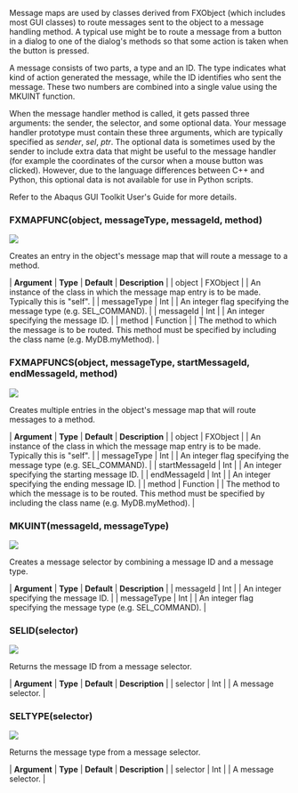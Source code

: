 Message maps are used by classes derived from FXObject (which includes most GUI classes) to route messages sent to the object to a message handling method. A typical use might be to route a message from a button in a dialog to one of the dialog's methods so that some action is taken when the button is pressed.

A message consists of two parts, a type and an ID. The type indicates what kind of action generated the message, while the ID identifies who sent the message. These two numbers are combined into a single value using the MKUINT function.

When the message handler method is called, it gets passed three arguments: the sender, the selector, and some optional data. Your message handler prototype must contain these three arguments, which are typically specified as _sender_, _sel_, _ptr_. The optional data is sometimes used by the sender to include extra data that might be useful to the message handler (for example the coordinates of the cursor when a mouse button was clicked). However, due to the language differences between C++ and Python, this optional data is not available for use in Python scripts.

Refer to the Abaqus GUI Toolkit User's Guide for more details.

### FXMAPFUNC(object, messageType, messageId, method)  
![](https://help.3ds.com/2023/English/DSSIMULIA_Established/IconsReference/butix_top_wline.png)

Creates an entry in the object's message map that will route a message to a method.

| **Argument** | **Type** | **Default** | **Description** |
| object | FXObject |   | An instance of the class in which the message map entry is to be made. Typically this is "self". |
| messageType | Int |   | An integer flag specifying the message type (e.g. SEL_COMMAND). |
| messageId | Int |   | An integer specifying the message ID. |
| method | Function |   | The method to which the message is to be routed. This method must be specified by including the class name (e.g. MyDB.myMethod). |

### FXMAPFUNCS(object, messageType, startMessageId, endMessageId, method)  
![](https://help.3ds.com/2023/English/DSSIMULIA_Established/IconsReference/butix_top_wline.png)

Creates multiple entries in the object's message map that will route messages to a method.

| **Argument** | **Type** | **Default** | **Description** |
| object | FXObject |   | An instance of the class in which the message map entry is to be made. Typically this is "self". |
| messageType | Int |   | An integer flag specifying the message type (e.g. SEL_COMMAND). |
| startMessageId | Int |   | An integer specifying the starting message ID. |
| endMessageId | Int |   | An integer specifying the ending message ID. |
| method | Function |   | The method to which the message is to be routed. This method must be specified by including the class name (e.g. MyDB.myMethod). |

### MKUINT(messageId, messageType)  
![](https://help.3ds.com/2023/English/DSSIMULIA_Established/IconsReference/butix_top_wline.png)

Creates a message selector by combining a message ID and a message type.

| **Argument** | **Type** | **Default** | **Description** |
| messageId | Int |   | An integer specifying the message ID. |
| messageType | Int |   | An integer flag specifying the message type (e.g. SEL_COMMAND). |

### SELID(selector)  
![](https://help.3ds.com/2023/English/DSSIMULIA_Established/IconsReference/butix_top_wline.png)

Returns the message ID from a message selector.

| **Argument** | **Type** | **Default** | **Description** |
| selector | Int |   | A message selector. |

### SELTYPE(selector)  
![](https://help.3ds.com/2023/English/DSSIMULIA_Established/IconsReference/butix_top_wline.png)

Returns the message type from a message selector.

| **Argument** | **Type** | **Default** | **Description** |
| selector | Int |   | A message selector. |